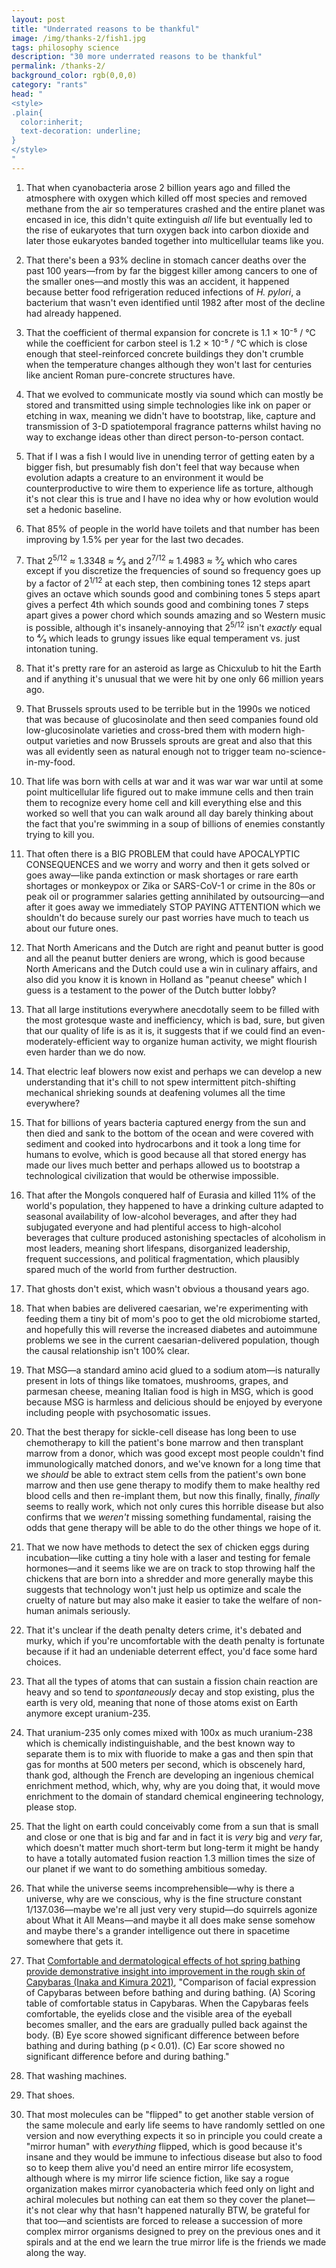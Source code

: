 ```yaml
---
layout: post
title: "Underrated reasons to be thankful"
image: /img/thanks-2/fish1.jpg
tags: philosophy science
description: "30 more underrated reasons to be thankful"
permalink: /thanks-2/
background_color: rgb(0,0,0)
category: "rants"
head: "
<style>
.plain{
  color:inherit;
  text-decoration: underline;
}
</style>
"
---
```


1. That when cyanobacteria arose 2 billion years ago and filled the atmosphere with oxygen which killed off most species and removed methane from the air so temperatures crashed and the entire planet was encased in ice, this didn't quite extinguish *all* life but eventually led to the rise of eukaryotes that turn oxygen back into carbon dioxide and later those eukaryotes banded together into multicellular teams like you.

2. That there's been a 93% decline in stomach cancer deaths over the past 100 years—from by far the biggest killer among cancers to one of the smaller ones—and mostly this was an accident, it happened because better food refrigeration reduced infections of *H. pylori*, a bacterium that wasn't even identified until 1982 after most of the decline had already happened.

3. That the coefficient of thermal expansion for concrete is 1.1 × 10⁻⁵ / °C while the coefficient for carbon steel is 1.2  × 10⁻⁵ / °C which is close enough that steel-reinforced concrete buildings they don't crumble when the temperature changes although they won't last for centuries like ancient Roman pure-concrete structures have.

4. That we evolved to communicate mostly via sound which can mostly be stored and transmitted using simple technologies like ink on paper or etching in wax, meaning we didn't have to bootstrap, like, capture and transmission of 3-D spatiotemporal fragrance patterns whilst having no way to exchange ideas other than direct person-to-person contact.

5. That if I was a fish I would live in unending terror of getting eaten by a bigger fish, but presumably fish don't feel that way because when evolution adapts a creature to an environment it would be counterproductive to wire them to experience life as torture, although it's not clear this is true and I have no idea why or how evolution would set a hedonic baseline.

6. That 85% of people in the world have toilets and that number has been improving by 1.5% per year for the last two decades.

7. That 2<sup>5/12</sup> ≈ 1.3348 ≈ ⁴⁄₃ and 2<sup>7/12</sup> ≈ 1.4983 ≈ ³⁄₂ which who cares except if you discretize the frequencies of sound so frequency goes up by a factor of 2<sup>1/12</sup> at each step, then combining tones 12 steps apart gives an octave which sounds good and combining tones 5 steps apart gives a perfect 4th which sounds good and combining tones 7 steps apart gives a power chord which sounds amazing and so Western music is possible, although it's insanely-annoying that 2<sup>5/12</sup> isn't *exactly* equal to ⁴⁄₃ which leads to grungy issues like equal temperament vs. just intonation tuning.

8. That it's pretty rare for an asteroid as large as Chicxulub to hit the Earth and if anything it's unusual that we were hit by one only 66 million years ago.

9. That Brussels sprouts used to be terrible but in the 1990s we noticed that was because of glucosinolate and then seed companies found old low-glucosinolate varieties and cross-bred them with modern high-output varieties and now Brussels sprouts are great and also that this was all evidently seen as natural enough not to trigger team no-science-in-my-food.

10. That life was born with cells at war and it was war war war until at some point multicellular life figured out to make immune cells and then train them to recognize every home cell and kill everything else and this worked so well that you can walk around all day barely thinking about the fact that you're swimming in a soup of billions of enemies constantly trying to kill you.

11. That often there is a BIG PROBLEM that could have APOCALYPTIC CONSEQUENCES and we worry and worry and then it gets solved or goes away—like panda extinction or mask shortages or rare earth shortages or monkeypox or Zika or SARS-CoV-1 or crime in the 80s or peak oil or programmer salaries getting annihilated by outsourcing—and after it goes away we immediately STOP PAYING ATTENTION which we shouldn't do because surely our past worries have much to teach us about our future ones.

12. That North Americans and the Dutch are right and peanut butter is good and all the peanut butter deniers are wrong, which is good because North Americans and the Dutch could use a win in culinary affairs, and also did you know it is known in Holland as "peanut cheese" which I guess is a testament to the power of the Dutch butter lobby?

13. That all large institutions everywhere anecdotally seem to be filled with the most grotesque waste and inefficiency, which is bad, sure, but given that our quality of life is as it is, it suggests that if we could find an even-moderately-efficient way to organize human activity, we might flourish even harder than we do now.

14. That electric leaf blowers now exist and perhaps we can develop a new understanding that it's chill to not spew intermittent pitch-shifting mechanical shrieking sounds at deafening volumes all the time everywhere?

15. That for billions of years bacteria captured energy from the sun and then died and sank to the bottom of the ocean and were covered with sediment and cooked into hydrocarbons and it took a long time for humans to evolve, which is good because all that stored energy has made our lives much better and perhaps allowed us to bootstrap a technological civilization that would be otherwise impossible.

16. That after the Mongols conquered half of Eurasia and killed 11% of the world's population, they happened to have a drinking culture adapted to seasonal availability of low-alcohol beverages, and after they had subjugated everyone and had plentiful access to high-alcohol beverages that culture produced astonishing spectacles of alcoholism in most leaders, meaning short lifespans, disorganized leadership, frequent successions, and political fragmentation, which plausibly spared much of the world from further destruction.

17. That ghosts don't exist, which wasn't obvious a thousand years ago.

18. That when babies are delivered caesarian, we're experimenting with feeding them a tiny bit of mom's poo to get the old microbiome started, and hopefully this will reverse the increased diabetes and autoimmune problems we see in the current caesarian-delivered population, though the causal relationship isn't 100% clear.

19. That MSG—a standard amino acid glued to a sodium atom—is naturally present in lots of things like tomatoes, mushrooms, grapes, and parmesan cheese, meaning Italian food is high in MSG, which is good because MSG is harmless and delicious should be enjoyed by everyone including people with psychosomatic issues.

20. That the best therapy for sickle-cell disease has long been to use chemotherapy to kill the patient's bone marrow and then transplant marrow from a donor, which was good except most people couldn't find immunologically matched donors, and we've known for a long time that we *should* be able to extract stem cells from the patient's own bone marrow and then use gene therapy to modify them to make healthy red blood cells and then re-implant them, but now this finally, finally, *finally* seems to really work, which not only cures this horrible disease but also confirms that we *weren't* missing something fundamental, raising the odds that gene therapy will be able to do the other things we hope of it.

21. That we now have methods to detect the sex of chicken eggs during incubation—like cutting a tiny hole with a laser and testing for female hormones—and it seems like we are on track to stop throwing half the chickens that are born into a shredder and more generally maybe this suggests that technology won't just help us optimize and scale the cruelty of nature but may also make it easier to take the welfare of non-human animals seriously.

22. That it's unclear if the death penalty deters crime, it's debated and murky, which if you're uncomfortable with the death penalty is fortunate because if it had an undeniable deterrent effect, you'd face some hard choices.

23. That all the types of atoms that can sustain a fission chain reaction are heavy and so tend to *spontaneously* decay and stop existing, plus the earth is very old, meaning that none of those atoms exist on Earth anymore except uranium-235. 

24. That uranium-235 only comes mixed with 100x as much uranium-238 which is chemically indistinguishable, and the best known way to separate them is to mix with fluoride to make a gas and then spin that gas for months at 500 meters per second, which is obscenely hard, thank god, although the French are developing an ingenious chemical enrichment method, which, why, why are you doing that, it would move enrichment to the domain of standard chemical engineering technology, please stop.

25. That the light on earth could conceivably come from a sun that is small and close or one that is big and far and in fact it is *very* big and *very* far, which doesn't matter much short-term but long-term it might be handy to have a totally automated fusion reaction 1.3 million times the size of our planet if we want to do something ambitious someday.

26. That while the universe seems incomprehensible—why is there a universe, why are we conscious, why is the fine structure constant 1/137.036—maybe we're all just very very stupid—do squirrels agonize about What it All Means—and maybe it all does make sense somehow and maybe there's a grander intelligence out there in spacetime somewhere that gets it.

27. That <a class="plain" href="https://doi.org/10.1038%2Fs41598-021-03102-4">Comfortable and dermatological effects of hot spring bathing provide demonstrative insight into improvement in the rough skin of Capybaras (Inaka and Kimura 2021)</a>, "Comparison of facial expression of Capybaras between before bathing and during bathing. (A) Scoring table of comfortable status in Capybaras. When the Capybaras feels comfortable, the eyelids close and the visible area of the eyeball becomes smaller, and the ears are gradually pulled back against the body. (B) Eye score showed significant difference between before bathing and during bathing (p < 0.01). (C) Ear score showed no significant difference before and during bathing."

28. That washing machines.

29. That shoes.

30. That most molecules can be "flipped" to get another stable version of the same molecule and early life seems to have randomly settled on one version and now everything expects it so in principle you could create a "mirror human" with *everything* flipped, which is good because it's insane and they would be immune to infectious disease but also to food so to keep them alive you'd need an entire mirror life ecosystem, although where is my mirror life science fiction, like say a rogue organization makes mirror cyanobacteria which feed only on light and achiral molecules but nothing can eat them so they cover the planet—it's not clear why that hasn't happened naturally BTW, be grateful for that too—and scientists are forced to release a succession of more complex mirror organisms designed to prey on the previous ones and it spirals and at the end we learn the true mirror life is the friends we made along the way.